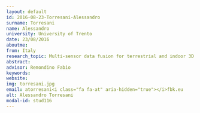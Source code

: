 ```yaml
---
layout: default 
id: 2016-08-23-Torresani-Alessandro
surname: Torresani
name: Alessandro
university: University of Trento
date: 23/08/2016
aboutme: 
from: Italy
research_topic: Multi-sensor data fusion for terrestrial and indoor 3D modeling
abstract: 
advisor: Remondino Fabio
keywords: 
website: 
img: torresani.jpg
email: atorresani<i class="fa fa-at" aria-hidden="true"></i>fbk.eu
alt: Alessandro Torresani
modal-id: stud116
---
```


